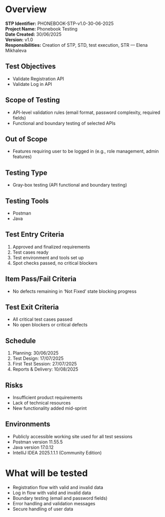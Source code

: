 
# Overview

**STP Identifier:** PHONEBOOK-STP-v1.0-30-06-2025  
**Project Name:** Phonebook Testing  
**Date Created:** 30/06/2025  
**Version:** v1.0  
**Responsibilities:** Creation of STP, STD, test execution, STR — Elena Mikhaleva

## Test Objectives
- Validate Registration API
- Validate Log in API

## Scope of Testing
- API-level validation rules (email format, password complexity, required fields)
- Functional and boundary testing of selected APIs

## Out of Scope
- Features requiring user to be logged in (e.g., role management, admin features)

## Testing Type
- Gray-box testing (API functional and boundary testing)

## Testing Tools
- Postman
- Java

## Test Entry Criteria
1. Approved and finalized requirements
2. Test cases ready
3. Test environment and tools set up
4. Spot checks passed, no critical blockers

## Item Pass/Fail Criteria
- No defects remaining in ‘Not Fixed’ state blocking progress

## Test Exit Criteria
- All critical test cases passed
- No open blockers or critical defects

## Schedule
1. Planning: 30/06/2025
2. Test Design: 17/07/2025
3. First Test Session: 27/07/2025
4. Reports & Delivery: 10/08/2025

## Risks
- Insufficient product requirements
- Lack of technical resources
- New functionality added mid-sprint

## Environments
- Publicly accessible working site used for all test sessions
- Postman version 11.55.5
- Java version 17.0.12
- IntelliJ IDEA 2025.1.1.1 (Community Edition)

# What will be tested
- Registration flow with valid and invalid data
- Log in flow with valid and invalid data
- Boundary testing (email and password fields)
- Error handling and validation messages 
- Secure handling of user data
